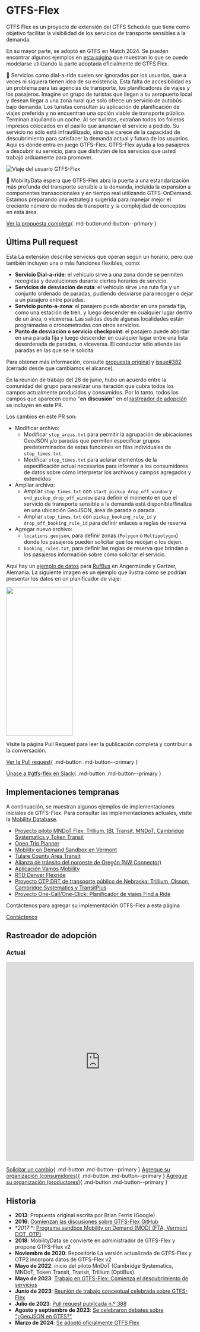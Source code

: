 # GTFS-Flex 

GTFS Flex es un proyecto de extensión del GTFS Schedule que tiene como objetivo facilitar la visibilidad de los servicios de transporte sensibles a la demanda. 

En su mayor parte, se adoptó en GTFS en Match 2024. Se pueden encontrar algunos ejemplos en [esta página](../../../documentation/schedule/examples/flex) que muestran lo que se puede modelarse utilizando la parte adoptada oficialmente de GTFS Flex. 

🤔 Servicios como dial-a-ride suelen ser ignorados por los usuarios, que a veces ni siquiera tienen idea de su existencia. Esta falta de accesibilidad es un problema para las agencias de transporte, los planificadores de viajes y los pasajeros. Imagine un grupo de turistas que llegan a su aeropuerto local y desean llegar a una zona rural que solo ofrece un servicio de autobús bajo demanda. Los turistas consultan su aplicación de planificación de viajes preferida y no encuentran una opción viable de transporte público. Terminan alquilando un coche. Al ser turistas, extrañan todos los folletos impresos colocados en el pasillo que anuncian el servicio a pedido. Su servicio no sólo está infrautilizado, sino que carece de la capacidad de descubrimiento para satisfacer la demanda actual y futura de los usuarios. Aquí es donde entra en juego GTFS-Flex. GTFS-Flex ayuda a los pasajeros a descubrir su servicio, para que disfruten de los servicios que usted trabajó arduamente para promover. 
 
<img src="../../../assets/flex-userjourney-resize.jpg" alt="Viaje del usuario GTFS-Flex"> 
 
🔮 MobilityData espera que GTFS-Flex abra la puerta a una estandarización más profunda del transporte sensible a la demanda, incluida la expansión a componentes transaccionales y en tiempo real utilizando GTFS-OnDemand. Estamos preparando una estrategia sugerida para manejar mejor el creciente número de modos de transporte y la complejidad de conceptos en esta área. 
 
[Ver la propuesta completa](https://github.com/MobilityData/gtfs-flex){ .md-button.md-button--primary } 
 
## Última Pull request 
Esta La extensión describe servicios que operan según un horario, pero que también incluyen una o más funciones flexibles, como: 

- **Servicio Dial-a-ride**: el vehículo sirve a una zona donde se permiten recogidas y devoluciones durante ciertos horarios de servicio. 
- **Servicios de desviación de ruta**: el vehículo sirve una ruta fija y un conjunto ordenado de paradas, pudiendo desviarse para recoger o dejar a un pasajero entre paradas. 
- **Servicio punto-a-zona**: el pasajero puede abordar en una parada fija, como una estación de tren, y luego descender en cualquier lugar dentro de un área, o viceversa. Las salidas desde algunas localidades están programadas o cronometradas con otros servicios. 
- **Punto de desviación o servicio checkpoint**: el pasajero puede abordar en una parada fija y luego descender en cualquier lugar entre una lista desordenada de paradas, o viceversa. El conductor sólo atiende las paradas en las que se le solicita. 

Para obtener más información, consulte [propuesta original](https://github.com/MobilityData/gtfs-flex/blob/master/spec/reference.md) y [issue#382](https://github.com/google/transit/issues/382) (cerrado desde que cambiamos el alcance). 

En la reunión de trabajo del 28 de junio, hubo un acuerdo entre la comunidad del grupo para realizar una iteración que cubra todos los campos actualmente producidos y consumidos. Por lo tanto, todos los campos que aparecen como "**en discusión**" en el [rastreador de adopción](#rastreador-de-adopcion) se incluyen en este PR. 

Los cambios en este PR son: 

- Modificar archivo: 
    - Modificar `stop_areas.txt` para permitir la agrupación de ubicaciones GeoJSON y/o paradas que permiten especificar grupos predeterminados de estas funciones en filas individuales de `stop_times.txt`. 
    - Modificar `stop_times.txt` para aclarar elementos de la especificación actual necesarios para informar a los consumidores de datos sobre cómo interpretar los archivos y campos agregados y extendidos
- Ampliar archivo: 
    - Ampliar `stop_times.txt` con `start_pickup_drop_off_window` y `end_pickup_drop_off_window` para definir el momento en que el servicio de transporte sensible a la demanda está disponible/finaliza en una ubicación GeoJSON, área de parada o parada. 
    - Ampliar `stop_times.txt` con `pickup_booking_rule_id` y `drop_off_booking_rule_id` para definir enlaces a reglas de reserva
- Agregar nuevo archivo: 
    - `locations.geojson`, para definir zonas (`Polygon` o `Multipolygon`) donde los pasajeros pueden solicitar que los recojan o los dejen. 
    - `booking_rules.txt`, para definir las reglas de reserva que brindan a los pasajeros información sobre cómo solicitar el servicio. 

Aquí hay un [ejemplo de datos](https://docs.google.com/spreadsheets/d/1w5EHuHfxvejqApJFHA1Z0K2KytD9zahwbf8zyRlP_Ls/edit#gid=1451132209) para [RufBus](https://uvg-online.com/rufbus-angermuende/) en Angermünde y Gartzer, Alemania. La siguiente imagen es un ejemplo que ilustra cómo se podrían presentar los datos en un planificador de viaje: 

<img src="https://github.com/google/transit/assets/126435471/c986f79a-0164-4e38-a552-7e37405fe133" width="180" height="400"> 

Visite la página Pull Request para leer la publicación completa y contribuir a la conversación. 

[Ver la Pull request](https://github.com/google/transit/pull/388){ .md-button .md-button--primary } 

[Únase a #gtfs-flex en Slack](https://share.mobilitydata.org/slack){ .md-button .md-button--primary } 
 
## Implementaciones tempranas

A continuación, se muestran algunos ejemplos de implementaciones iniciales de GTFS-Flex. Para consultar las implementaciones actuales, visite la [Mobility Database](https://mobilitydatabase.org/).

- [Proyecto piloto MNDoT Flex: Trillium, IBI, Transit, MNDoT, Cambridge Systematics y Token Transit](https://blog.transitapp.com/case-study/mndot-gtfs-flex-bringing-rural-riders-into-the-fold/) 
- [Open Trip Planner](https://www.opentripplanner.org/) 
- [Mobility on Demand Sandbox en Vermont](https://www.connectingcommuters.org/) 
- [Tulare County Area Transit](https://gotcrta.org/)
- [Alianza de tránsito del noroeste de Oregón (NW Connector)](https://nwconnector.org/other-services/) 
- [Aplicación Vamos Mobility](https://vamosmobileapp.com/) 
- [RTD Denver Flexride](https://www.rtd-denver.com/services/flexride) 
- [Proyecto OTP DRT de transporte público de Nebraska: Trillium, Olsson, Cambridge Systematics y TransitPlus](https://trips.nebraskatransit.com/#/)
- [Proyecto One-Call/One-Click: Planificador de viajes Find a Ride](https://www.findaride.org/tripplanner) 
 
Contáctenos para agregar su implementación GTFS-Flex a esta página 

<a class="md-button md-button--primary" href=mailto:specification@mobilitydata.org >Contáctenos</a> 
 
## Rastreador de adopción

### Actual 
 
<iframe class="airtable-embed" src="https://airtable.com/embed/appopXWyO2ne6THIw/shrUPyCZWOWrvO2mX?backgroundColor=purple" frameborder="0" onmousewheel="" width="100%" height="533" style="background: transparent; border: 1px solid #ccc;"></iframe>

[Solicitar un cambio](https://airtable.com/shrcac1fXUrMxfoDV){ .md-button .md-button--primary } 
[Agregue su organización (consumidores)](https://airtable.com/shrgnVR5Su9tkHvUv){ .md-button .md-button--primary } 
[Agregue su organización (productores)](https://airtable.com/shrsU4idBtcLuRuwZ){ .md-button .md-button--primary } 
 
## Historia

- **2013**: Propuesta original escrita por Brian Ferris (Google) 
- **2016**: <a href="https://github.com/MobilityData/gtfs-flex/tree/master" target="_blank">Comienzan las discusiones sobre GTFS-Flex GitHub</a> 
- **2017* *: <a href="https://www.oregon.gov/odot/RPTD/RPTD%20Document%20Library/GTFS-Flex-N-CATT.pdf" target="_blank">Programa sandbox Mobility on Demand (MOD) (FTA, Vermont DOT, OTP)</a> 
- **2018**: MobilityData se convierte en administrador de GTFS-Flex y propone GTFS-Flex v2
- **Noviembre de 2020**: Repositorio La versión actualizada de GTFS-Flex y OTP2 incorpora datos de GTFS-Flex v2
- **Mayo de 2022**: inicio del piloto MnDoT (Cambridge Systematics, MNDoT, Token Transit, Transit, Trillium (OptiBus). 
- **Mayo de 2023**: <a href="https://github.com/google/transit/issues/382" target="_blank">Trabajo en GTFS-Flex: Comienza el descubrimiento de servicios</a> 
- **Junio ​​de 2023**: <a href="https://mobilitydata.org/recap-mobilitydata-working-meeting-gtfs-flex-service-discovery/" target="_blank">Reunión de trabajo conceptual celebrada sobre GTFS-Flex</a> 
- **Julio de 2023**: <a href="https://github.com/google/transit/pull/388" target="_blank">Pull request publicada n.º 388</a> 
- **Agosto y septiembre de 2023**: <a href="https://github.com/google/transit/pull/388" target="_blank">Se celebraron debates sobre "¿GeoJSON en GTFS?"</a> 
- **Marzo de 2024**: <a href="https://github.com/google/transit/pull/433" target="_blank">Se adoptó oficialmente GTFS Flex</a> 
